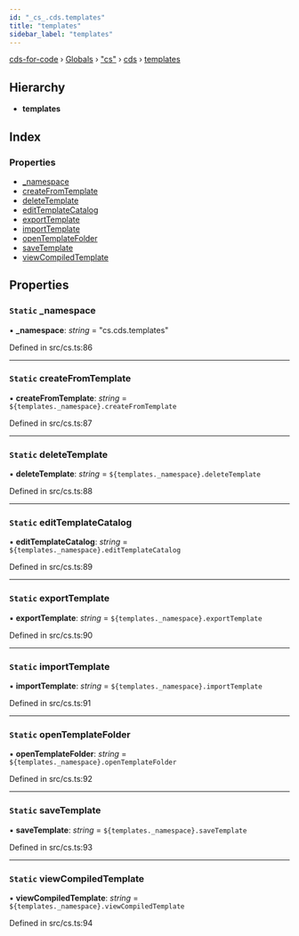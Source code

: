 ```yaml
---
id: "_cs_.cds.templates"
title: "templates"
sidebar_label: "templates"
---
```


[cds-for-code](../index.md) › [Globals](../globals.md) › ["cs"](../modules/_cs_.md) › [cds](../modules/_cs_.cds.md) › [templates](_cs_.cds.templates.md)

## Hierarchy

* **templates**

## Index

### Properties

* [_namespace](_cs_.cds.templates.md#static-_namespace)
* [createFromTemplate](_cs_.cds.templates.md#static-createfromtemplate)
* [deleteTemplate](_cs_.cds.templates.md#static-deletetemplate)
* [editTemplateCatalog](_cs_.cds.templates.md#static-edittemplatecatalog)
* [exportTemplate](_cs_.cds.templates.md#static-exporttemplate)
* [importTemplate](_cs_.cds.templates.md#static-importtemplate)
* [openTemplateFolder](_cs_.cds.templates.md#static-opentemplatefolder)
* [saveTemplate](_cs_.cds.templates.md#static-savetemplate)
* [viewCompiledTemplate](_cs_.cds.templates.md#static-viewcompiledtemplate)

## Properties

### `Static` _namespace

▪ **_namespace**: *string* = "cs.cds.templates"

Defined in src/cs.ts:86

___

### `Static` createFromTemplate

▪ **createFromTemplate**: *string* = `${templates._namespace}.createFromTemplate`

Defined in src/cs.ts:87

___

### `Static` deleteTemplate

▪ **deleteTemplate**: *string* = `${templates._namespace}.deleteTemplate`

Defined in src/cs.ts:88

___

### `Static` editTemplateCatalog

▪ **editTemplateCatalog**: *string* = `${templates._namespace}.editTemplateCatalog`

Defined in src/cs.ts:89

___

### `Static` exportTemplate

▪ **exportTemplate**: *string* = `${templates._namespace}.exportTemplate`

Defined in src/cs.ts:90

___

### `Static` importTemplate

▪ **importTemplate**: *string* = `${templates._namespace}.importTemplate`

Defined in src/cs.ts:91

___

### `Static` openTemplateFolder

▪ **openTemplateFolder**: *string* = `${templates._namespace}.openTemplateFolder`

Defined in src/cs.ts:92

___

### `Static` saveTemplate

▪ **saveTemplate**: *string* = `${templates._namespace}.saveTemplate`

Defined in src/cs.ts:93

___

### `Static` viewCompiledTemplate

▪ **viewCompiledTemplate**: *string* = `${templates._namespace}.viewCompiledTemplate`

Defined in src/cs.ts:94

